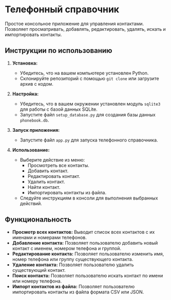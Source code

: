 # Телефонный справочник

Простое консольное приложение для управления контактами. Позволяет просматривать, добавлять, редактировать, удалять, искать и импортировать контакты.

## Инструкции по использованию

1. **Установка:**
   - Убедитесь, что на вашем компьютере установлен Python.
   - Склонируйте репозиторий с помощью `git clone` или загрузите архив с кодом.

2. **Настройка:**
   - Убедитесь, что в вашем окружении установлен модуль `sqlite3` для работы с базой данных SQLite.
   - Запустите файл `setup_database.py` для создания базы данных `phonebook.db`.

3. **Запуск приложения:**
   - Запустите файл `app.py` для запуска телефонного справочника.

4. **Использование:**
   - Выберите действие из меню:
     - Просмотреть все контакты.
     - Добавить контакт.
     - Редактировать контакт.
     - Удалить контакт.
     - Найти контакт.
     - Импортировать контакты из файла.
   - Следуйте инструкциям в консоли для выполнения выбранных действий.

## Функциональность

- **Просмотр всех контактов:** Выводит список всех контактов с их именами и номерами телефонов.
- **Добавление контакта:** Позволяет пользователю добавить новый контакт с именем, номером телефона и группой.
- **Редактирование контакта:** Позволяет пользователю изменить имя, номер телефона или группу существующего контакта.
- **Удаление контакта:** Позволяет пользователю удалить существующий контакт.
- **Поиск контакта:** Позволяет пользователю искать контакт по имени или номеру телефона.
- **Импорт контактов из файла:** Позволяет пользователю импортировать контакты из файла формата CSV или JSON.





